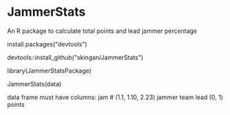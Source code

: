 JammerStats
=========
An R package to calculate total points and lead jammer percentage


install.packages("devtools")

devtools::install_github("skingan/JammerStats")

library(JammerStatsPackage)

JammerStats(data)

data frame must have columns:
jam # (1.1, 1.10, 2.23)
jammer
team
lead (0, 1)
points
